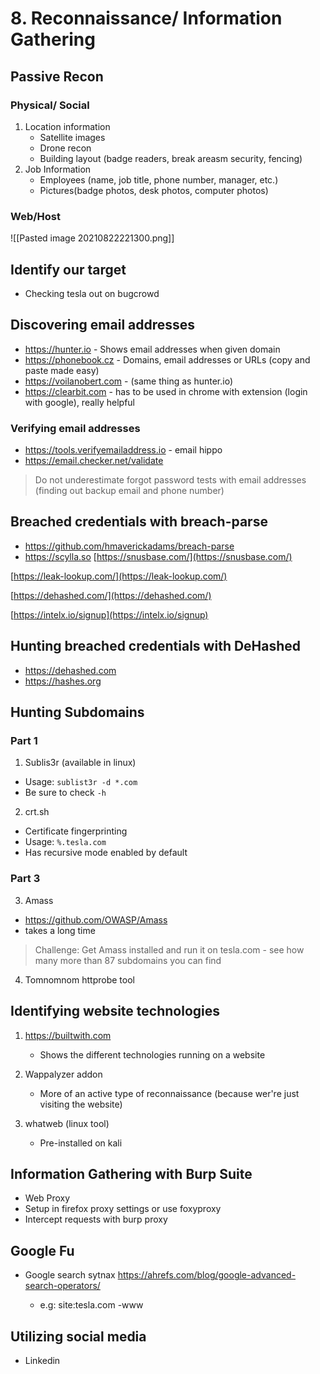 # 8. Reconnaissance/ Information Gathering

## Passive Recon
### Physical/ Social
1. Location information
	- Satellite images
	- Drone recon
	- Building layout (badge readers, break areasm security, fencing)
2. Job Information
	- Employees (name, job title, phone number, manager, etc.)
	- Pictures(badge photos, desk photos, computer photos)

### Web/Host
![[Pasted image 20210822221300.png]]


## Identify our target

- Checking tesla out on bugcrowd


## Discovering email addresses

- https://hunter.io - Shows email addresses when given domain
- https://phonebook.cz - Domains, email addresses or URLs (copy and paste made easy)
- https://voilanobert.com - (same thing as hunter.io)
- https://clearbit.com - has to be used in chrome with extension (login with google), really helpful

### Verifying email addresses

- https://tools.verifyemailaddress.io - email hippo
- https://email.checker.net/validate

> Do not underestimate forgot password tests with email addresses (finding out backup email and phone number)

## Breached credentials with breach-parse
- https://github.com/hmaverickadams/breach-parse
- https://scylla.so
[https://snusbase.com/](https://snusbase.com/)

[https://leak-lookup.com/](https://leak-lookup.com/)

[https://dehashed.com/](https://dehashed.com/)

[https://intelx.io/signup](https://intelx.io/signup)

## Hunting breached credentials with DeHashed
- https://dehashed.com
- https://hashes.org

## Hunting Subdomains 
### Part 1

1. Sublis3r (available in linux)
- Usage:
`sublist3r -d *.com`
- Be sure to check `-h`

2. crt.sh
- Certificate fingerprinting
- Usage:
`%.tesla.com`
- Has recursive mode enabled by default

### Part 3

3. Amass
- https://github.com/OWASP/Amass
- takes a long time
>Challenge: Get Amass installed and run it on tesla.com - see how many more than 87 subdomains you can find

4. Tomnomnom httprobe tool

## Identifying website technologies

1. https://builtwith.com
	- Shows the different technologies running on a website

2. Wappalyzer addon
	- More of an active type of reconnaissance (because wer're just visiting the website)
3. whatweb (linux tool)
	- Pre-installed on kali

## Information Gathering with Burp Suite

- Web Proxy
- Setup in firefox proxy settings or use foxyproxy
- Intercept requests with burp proxy

## Google Fu
- Google search sytnax
https://ahrefs.com/blog/google-advanced-search-operators/

  - e.g: site:tesla.com -www

## Utilizing social media

- Linkedin











